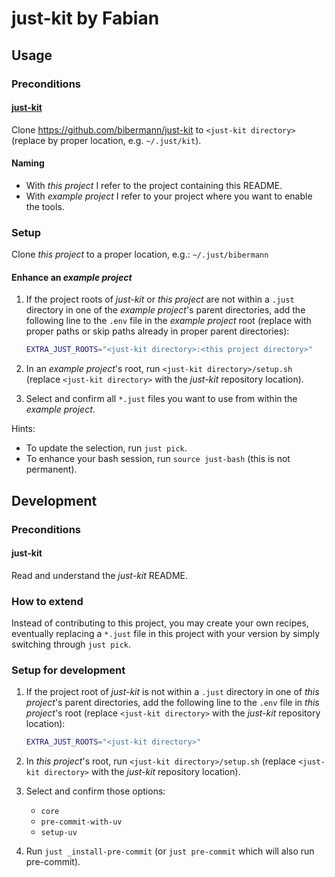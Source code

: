 # just-kit by Fabian

## Usage

### Preconditions

#### [just-kit](https://github.com/bibermann/just-kit)

Clone <https://github.com/bibermann/just-kit> to `<just-kit directory>`
(replace by proper location, e.g. `~/.just/kit`).

#### Naming

- With _this project_ I refer to the project containing this README.
- With _example project_ I refer to your project where you want to enable the tools.

### Setup

Clone _this project_ to a proper location, e.g.: `~/.just/bibermann`

#### Enhance an _example project_

1. If the project roots of _just-kit_ or _this project_ are not within a `.just` directory
   in one of the _example project_'s parent directories, add the following line
   to the `.env` file in the _example project_ root
   (replace with proper paths or skip paths already in proper parent directories):

   ```bash
   EXTRA_JUST_ROOTS="<just-kit directory>:<this project directory>"
   ```

2. In an _example project_'s root, run `<just-kit directory>/setup.sh`
   (replace `<just-kit directory>` with the _just-kit_ repository location).
3. Select and confirm all `*.just` files you want to use from within the _example project_.

Hints:

- To update the selection, run `just pick`.
- To enhance your bash session, run `source just-bash` (this is not permanent).

## Development

### Preconditions

#### just-kit

Read and understand the _just-kit_ README.

### How to extend

Instead of contributing to this project, you may create your own recipes,
eventually replacing a `*.just` file in this project with your version
by simply switching through `just pick`.

### Setup for development

1. If the project root of _just-kit_ is not within a `.just` directory
   in one of _this project_'s parent directories, add the following line
   to the `.env` file in _this project_'s root
   (replace `<just-kit directory>` with the _just-kit_ repository location):

   ```bash
   EXTRA_JUST_ROOTS="<just-kit directory>"
   ```

2. In _this project_'s root, run `<just-kit directory>/setup.sh`
   (replace `<just-kit directory>` with the _just-kit_ repository location).
3. Select and confirm those options:
   - `core`
   - `pre-commit-with-uv`
   - `setup-uv`
4. Run `just _install-pre-commit` (or `just pre-commit` which will also run pre-commit).
